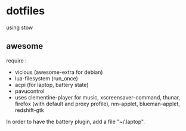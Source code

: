 # dotfiles
using stow

## awesome
require :
- vicious (awesome-extra for debian)
- lua-filesystem (run_once)
- acpi (for laptop, battery state)
- pavucontrol
- uses clementine-player for music, xscreensaver-command, thunar, firefox (with default and proxy profile), nm-applet, blueman-applet, redshift-gtk

In order to have the battery plugin, add a file "~/.laptop".
